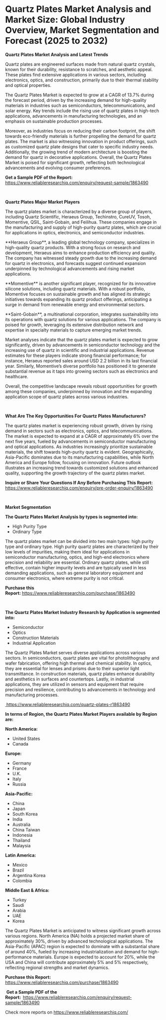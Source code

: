 <p><h1>Quartz Plates Market Analysis and Market Size: Global Industry Overview, Market Segmentation and Forecast (2025 to 2032)</h1></p><p><strong>Quartz Plates Market Analysis and Latest Trends</strong></p>
<p><p>Quartz plates are engineered surfaces made from natural quartz crystals, known for their durability, resistance to scratches, and aesthetic appeal. These plates find extensive applications in various sectors, including electronics, optics, and construction, primarily due to their thermal stability and optical properties.</p><p>The Quartz Plates Market is expected to grow at a CAGR of 13.7% during the forecast period, driven by the increasing demand for high-quality materials in industries such as semiconductors, telecommunications, and solar energy. Key trends include the rising use of quartz plates in high-tech applications, advancements in manufacturing technologies, and an emphasis on sustainable production processes.</p><p>Moreover, as industries focus on reducing their carbon footprint, the shift towards eco-friendly materials is further propelling the demand for quartz plates. The market is also witnessing innovation in product offerings, such as customized quartz plate designs that cater to specific industry needs. Additionally, the growing trend of modern architecture is boosting the demand for quartz in decorative applications. Overall, the Quartz Plates Market is poised for significant growth, reflecting both technological advancements and evolving consumer preferences.</p></p>
<p><strong>Get a Sample PDF of the Report:&nbsp;</strong> <a href="https://www.reliableresearchiq.com/enquiry/request-sample/1863490?utm_campaign=3524&utm_medium=2&utm_source=Github&utm_content=ia&utm_term=01042025&utm_id=quartz-plates">https://www.reliableresearchiq.com/enquiry/request-sample/1863490</a></p>
<p>&nbsp;</p>
<p><strong>Quartz Plates Major Market Players</strong></p>
<p><p>The quartz plates market is characterized by a diverse group of players, including Quartz Scientific, Heraeus Group, Techinstro, CureUV, Tosoh, Momentive, QSIL, Saint-Gobain, and Feilihua. These companies engage in the manufacturing and supply of high-purity quartz plates, which are crucial for applications in optics, electronics, and semiconductor industries.</p><p>**Heraeus Group**, a leading global technology company, specializes in high-quality quartz products. With a strong focus on research and development, Heraeus aims to enhance production efficiency and quality. The company has witnessed steady growth due to the increasing demand for quartz in electronics, and forecasts suggest continued expansion underpinned by technological advancements and rising market applications.</p><p>**Momentive** is another significant player, recognized for its innovative silicone solutions, including quartz materials. With a robust portfolio, Momentive focuses on sustainable growth and has aligned its strategic initiatives towards expanding its quartz product offerings, anticipating a surge in demand from renewable energy and environmental sectors.</p><p>**Saint-Gobain**, a multinational corporation, integrates sustainability into its operations with quartz solutions for various applications. The company is poised for growth, leveraging its extensive distribution network and expertise in specialty materials to capture emerging market trends.</p><p>Market analyses indicate that the quartz plates market is expected to grow significantly, driven by advancements in semiconductor technology and the increasing use of quartz in scientific and industrial applications. Revenue estimates for these players indicate strong financial performance; for instance, Heraeus reported sales around USD 2.2 billion in its last financial year. Similarly, Momentive’s diverse portfolio has positioned it to generate substantial revenue as it taps into growing sectors such as electronics and healthcare.</p><p>Overall, the competitive landscape reveals robust opportunities for growth among these companies, underpinned by innovation and the expanding application scope of quartz plates across various industries.</p></p>
<p>&nbsp;</p>
<p><strong>What Are The Key Opportunities For Quartz Plates Manufacturers?</strong></p>
<p><p>The quartz plates market is experiencing robust growth, driven by rising demand in sectors such as electronics, optics, and telecommunications. The market is expected to expand at a CAGR of approximately 6% over the next five years, fueled by advancements in semiconductor manufacturing and optical applications. As industries increasingly prioritize sustainable materials, the shift towards high-purity quartz is evident. Geographically, Asia-Pacific dominates due to its manufacturing capabilities, while North America and Europe follow, focusing on innovation. Future outlook illustrates an increasing trend towards customized solutions and enhanced quality, supporting the growth trajectory of the quartz plates market.</p></p>
<p><strong>Inquire or Share Your Questions If Any Before Purchasing This Report:</strong> <a href="https://www.reliableresearchiq.com/enquiry/pre-order-enquiry/1863490?utm_campaign=3524&utm_medium=2&utm_source=Github&utm_content=ia&utm_term=01042025&utm_id=quartz-plates">https://www.reliableresearchiq.com/enquiry/pre-order-enquiry/1863490</a></p>
<p>&nbsp;</p>
<p><strong>Market Segmentation</strong></p>
<p><strong>The Quartz Plates Market Analysis by types is segmented into:</strong></p>
<p><ul><li>High Purity Type</li><li>Ordinary Type</li></ul></p>
<p><p>The quartz plates market can be divided into two main types: high purity type and ordinary type. High purity quartz plates are characterized by their low levels of impurities, making them ideal for applications in semiconductor manufacturing, optics, and high-end electronics where precision and reliability are essential. Ordinary quartz plates, while still effective, contain higher impurity levels and are typically used in less demanding applications, such as general laboratory equipment and consumer electronics, where extreme purity is not critical.</p></p>
<p><strong>Purchase this Report:&nbsp;</strong><a href="https://www.reliableresearchiq.com/purchase/1863490?utm_campaign=3524&utm_medium=2&utm_source=Github&utm_content=ia&utm_term=01042025&utm_id=quartz-plates">https://www.reliableresearchiq.com/purchase/1863490</a></p>
<p>&nbsp;</p>
<p><strong>The Quartz Plates Market Industry Research by Application is segmented into:</strong></p>
<p><ul><li>Semiconductor</li><li>Optics</li><li>Construction Materials</li><li>Industrial Application</li></ul></p>
<p><p>The Quartz Plates Market serves diverse applications across various sectors. In semiconductors, quartz plates are vital for photolithography and wafer fabrication, offering high thermal and chemical stability. In optics, they are essential for lenses and prisms due to their superior light transmittance. In construction materials, quartz plates enhance durability and aesthetics in surfaces and countertops. Lastly, in industrial applications, they are utilized in sensors and equipment that require precision and resilience, contributing to advancements in technology and manufacturing processes.</p></p>
<p><a href="https://www.reliableresearchiq.com/quartz-plates-r1863490?utm_campaign=3524&utm_medium=2&utm_source=Github&utm_content=ia&utm_term=01042025&utm_id=quartz-plates">&nbsp;https://www.reliableresearchiq.com/quartz-plates-r1863490</a></p>
<p><strong>In terms of Region, the Quartz Plates Market Players available by Region are:</strong></p>
<p>
    <p> <strong> North America: </strong>
        <ul>
            <li>United States</li>
            <li>Canada</li>
        </ul>
        </p> 
    <p> <strong> Europe: </strong>
        <ul>
            <li>Germany</li>
            <li>France</li>
            <li>U.K.</li>
            <li>Italy</li>
            <li>Russia</li>
        </ul>
        </p> 
    <p> <strong> Asia-Pacific: </strong>
        <ul>
            <li>China</li>
            <li>Japan</li>
            <li>South Korea</li>
            <li>India</li>
            <li>Australia</li>
            <li>China Taiwan</li>
            <li>Indonesia</li>
            <li>Thailand</li>
            <li>Malaysia</li>
        </ul>
        </p> 
    <p> <strong> Latin America: </strong>
        <ul>
            <li>Mexico</li>
            <li>Brazil</li>
            <li>Argentina Korea</li>
            <li>Colombia</li>
        </ul>
        </p> 
    <p> <strong> Middle East & Africa: </strong>
        <ul>
            <li>Turkey</li>
            <li>Saudi</li>
            <li>Arabia</li>
            <li>UAE</li>
            <li>Korea</li>
        </ul>
    </p>
    </p>
<p><p>The Quartz Plates Market is anticipated to witness significant growth across various regions. North America (NA) holds a projected market share of approximately 30%, driven by advanced technological applications. The Asia-Pacific (APAC) region is expected to dominate with a substantial share of around 40%, fueled by increasing industrialization and demand for high-performance materials. Europe is expected to account for 20%, while the USA and China will contribute approximately 5% and 5% respectively, reflecting regional strengths and market dynamics.</p></p>
<p><strong>Purchase this Report: </strong><a href="https://www.reliableresearchiq.com/purchase/1863490?utm_campaign=3524&utm_medium=2&utm_source=Github&utm_content=ia&utm_term=01042025&utm_id=quartz-plates">https://www.reliableresearchiq.com/purchase/1863490</a></p>
<p>&nbsp;<strong>Get a Sample PDF of the Report:&nbsp;&nbsp;</strong><a href="https://www.reliableresearchiq.com/enquiry/request-sample/1863490?utm_campaign=3524&utm_medium=2&utm_source=Github&utm_content=ia&utm_term=01042025&utm_id=quartz-plates">https://www.reliableresearchiq.com/enquiry/request-sample/1863490</a></p>
<p><strong></strong></p>
<p>Check more reports on <a href="https://www.reliableresearchiq.com/?utm_campaign=3524&utm_medium=2&utm_source=Github&utm_content=ia&utm_term=01042025&utm_id=quartz-plates">https://www.reliableresearchiq.com/</a></p>